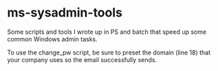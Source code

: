 # ms-sysadmin-tools
Some scripts and tools I wrote up in PS and batch that speed up some common Windows admin tasks. 

To use the change_pw script, be sure to preset the domain (line 18) that your company uses so the email successfully sends. 


